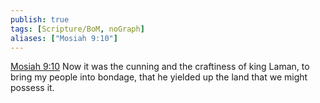 ```yaml
---
publish: true
tags: [Scripture/BoM, noGraph]
aliases: ["Mosiah 9:10"]
---
```

[Mosiah 9:10](https://churchofjesuschrist.org/study/scriptures/bofm/mosiah/9?lang=eng&id=p10#p10) Now it was the cunning and the craftiness of king Laman, to bring my people into bondage, that he yielded up the land that we might possess it.
